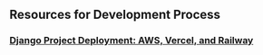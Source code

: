 ## Resources for Development Process

### [Django Project Deployment: AWS, Vercel, and Railway](./Development_Process/Django_Deployment_AWS_Railway_Vercel.md)
